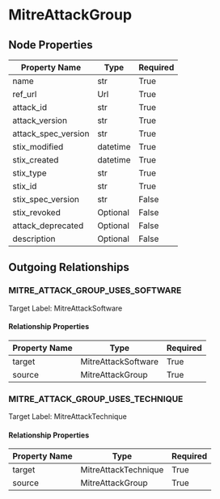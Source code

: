 
# MitreAttackGroup

## Node Properties

| Property Name | Type | Required |
| ------------- | ---- | -------- |
| name | str | True |
| ref_url | Url | True |
| attack_id | str | True |
| attack_version | str | True |
| attack_spec_version | str | True |
| stix_modified | datetime | True |
| stix_created | datetime | True |
| stix_type | str | True |
| stix_id | str | True |
| stix_spec_version | str | False |
| stix_revoked | Optional | False |
| attack_deprecated | Optional | False |
| description | Optional | False |



## Outgoing Relationships

### MITRE_ATTACK_GROUP_USES_SOFTWARE

Target Label: MitreAttackSoftware

#### Relationship Properties

| Property Name | Type | Required |
| ------------- | ---- | -------- |
| target | MitreAttackSoftware | True |
| source | MitreAttackGroup | True |


### MITRE_ATTACK_GROUP_USES_TECHNIQUE

Target Label: MitreAttackTechnique

#### Relationship Properties

| Property Name | Type | Required |
| ------------- | ---- | -------- |
| target | MitreAttackTechnique | True |
| source | MitreAttackGroup | True |




